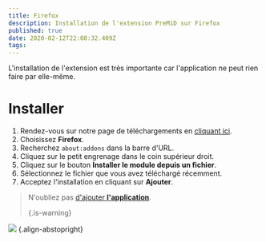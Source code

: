 ```yaml
---
title: Firefox
description: Installation de l'extension PreMiD sur Firefox
published: true
date: 2020-02-12T22:08:32.409Z
tags:
---
```


L'installation de l'extension est très importante car l'application ne peut rien faire par elle-même.

# Installer
1. Rendez-vous sur notre page de téléchargements en [cliquant ici](https://premid.app/downloads).
2. Choisissez **Firefox**.
3. Recherchez `about:addons` dans la barre d'URL.
4. Cliquez sur le petit engrenage dans le coin supérieur droit.
5. Cliquez sur le bouton **Installer le module depuis un fichier**.
6. Sélectionnez le fichier que vous avez téléchargé récemment.
7. Acceptez l'installation en cliquant sur **Ajouter**.

> N'oubliez pas [d'ajouter **l'application**](/install). 
> 
> {.is-warning}

![](https://img.icons8.com/color/2x/firefox.png) {.align-abstopright}